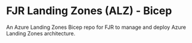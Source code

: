 # FJR Landing Zones (ALZ) - Bicep

An Azure Landing Zones Bicep repo for FJR to manage and deploy  Azure Landing Zones architecture.
